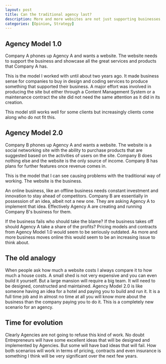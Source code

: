 ```yaml
--- 
layout: post
title: Can the traditional agency last?
description: More and more websites are not just supporting businesses; they are the business. Is the traditional agency model dead or is it just time for an evolution?
categories: [Opinion, Strategy]
---
```

## Agency Model 1.0

Company A phones up Agency A and wants a website. The website needs to support the business and showcase all the great services and products that Company A has. 

This is the model I worked with until about two years ago. It made business sense for companies to buy in design and coding services to produce something that supported their business. A major effort was involved in producing the site but either through a Content Management System or a maintenance contract the site did not need the same attention as it did in its creation.

This model still works well for some clients but increasingly clients come along who do not fit this.

## Agency Model 2.0

Company B phones up Agency A and wants a website. The website is a social networking site with the ability to purchase products that are suggested based on the activities of users on the site. Company B does nothing else and the website is the only source of income. Company B has plans for further features once revenue comes in. 

This is the model that I can see causing problems with the traditional way of working. The website is the business. 

An online business, like an offline business needs constant investment and innovation to stay ahead of competitors. Company B are essentially in possession of an idea, albeit not a new one. They are asking Agency A to implement that idea. Effectively Agency A are creating and running Company B's business for them.

If the business fails who should take the blame? If the business takes off should Agency A take a share of the profits? Pricing models and contracts from Agency Model 1.0 would seem to be seriously outdated. As more and more business moves online this would seem to be an increasing issue to think about.

## The old analogy

When people ask how much a website costs I always compare it to how much a house costs. A small shed is not very expensive and you can even build it yourself. But a large mansion will require a big team. It will need to be designed, constructed and maintained. Agency Model 2.0 is like someone having an idea for a hotel and paying you to build and run it. It is a full time job and in almost no time at all you will know more about the business than the company paying you to do it. This is a completely new scenario for an agency. 

## Time for evolution

Clearly Agencies are not going to refuse this kind of work. No doubt Entrepreneurs will have some excellent ideas that will be designed and implemented by Agencies. But some will have bad ideas that will fail. How both scenarios will work in terms of pricing, contracts and even insurance is something I think will be very significant over the next few years.
